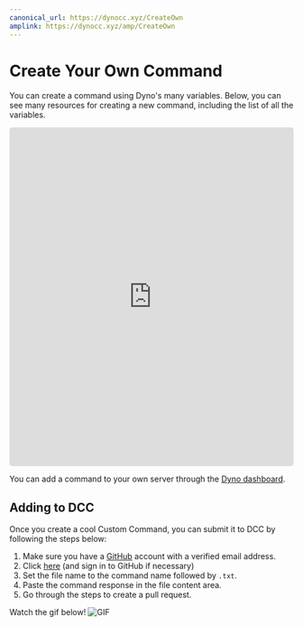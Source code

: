 ```yaml
---
canonical_url: https://dynocc.xyz/CreateOwn
amplink: https://dynocc.xyz/amp/CreateOwn
---
```


# Create Your Own Command
You can create a command using Dyno's many variables. Below, you can see many resources for creating a new command, including the list of all the variables.

<iframe style="border-radius: 5px;" height="600" width="100%" frameborder="0" src="https://widgetbot.io/channels/333058206198661132/333130753296564227">Looks like your browser does not support iframes.</iframe>

You can add a command to your own server through the [Dyno dashboard](https://dynobot.net).

## Adding to DCC
Once you create a cool Custom Command, you can submit it to DCC by following the steps below:
1. Make sure you have a [GitHub](https://github.com) account with a verified email address.
2. Click [here](https://github.com/DynoCC/Dyno-Custom-Commands/new/master) (and sign in to GitHub if necessary)
3. Set the file name to the command name followed by `.txt`.
4. Paste the command response in the file content area.
5. Go through the steps to create a pull request.

Watch the gif below!
![GIF](https://magic.school-b.us/463828651016978442.gif)
